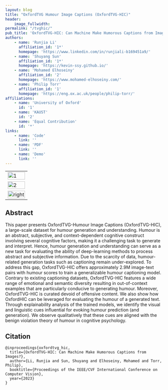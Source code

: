 ```yaml
---
layout: blog
title: "OxfordTVG Humour Image Captions (OxfordTVG-HIC)"
header:
    image_fullwidth: 
permalink: "/tvghic/"
pub_title: 'OxfordTVG-HIC: Can Machine Make Humorous Captions from Images?'
authors:
    - name: 'Runjia Li'
      affiliation_id: '1*'
      homepage: 'https://www.linkedin.com/in/runjiali-b169451a9/'
    - name: 'Shuyang Sun'
      affiliation_id: '1*'
      homepage: 'https://kevin-ssy.github.io/'
    - name: 'Mohamed Elhoseiny'
      affiliation_id: '2'
      homepage: 'https://www.mohamed-elhoseiny.com/'
    - name: 'Philip Torr'
      affiliation_id: '1'
      homepage: 'https://eng.ox.ac.uk/people/philip-torr/'
affiliations:
    - name: 'University of Oxford'
      id: '1'
    - name: 'KAUST'
      id: '2'
    - name: 'Equal Contribution'
      id: '*'
links:
    - name: 'Code'
      link: ''
    - name: 'PDF'
      link: ''
    - name: 'Demo'
      link: ''
---
```


<table>
  <tr>
    <td> <img src="../images/images_for_pub/racoon_demo_video_fast.gif"  alt="1" style="width: 100%" > </td>   
  </tr>
  <tr>
    <td> <img src="../images/images_for_pub/monkey_demo_video_fasr.gif" alt="2" style="width: 100%" > </td>
  </tr>
  <tr>
    <td> <img src="../images/images_for_pub/teddy_demo_video_fast.gif" alt="right" style="width: 100%" > </td>
  </tr>
</table>

## Abstract

This paper presents OxfordTVG-Humour Image Captions (OxfordTVG-HIC), a large-scale dataset for humour generation and understanding. Humour is an abstract, subjective, and context-dependent cognitive construct involving several cognitive factors, making it a challenging task to generate and interpret. Hence, humour generation and understanding can serve as a new task for evaluating the ability of deep-learning methods to process abstract and subjective information. Due to the scarcity of data, humour-related generation tasks such as captioning remain under-explored. To address this gap, OxfordTVG-HIC offers approximately 2.9M image-text pairs with humour scores to train a generalizable humour captioning model. Contrary to existing captioning datasets, OxfordTVG-HIC features a wide range of emotional and semantic diversity resulting in out-of-context examples that are particularly conducive to generating humour. Moreover, OxfordTVG-HIC is curated devoid of offensive content. We also show how OxfordHIC can be leveraged for evaluating the humour of a generated text. Through explainability analysis of the trained models, we identify the visual and linguistic cues influential for evoking humour prediction (and generation). We observe qualitatively that these cues are aligned with the benign violation theory of humour in cognitive psychology.

## Citation

```
@inproceedings{oxfordtvg_hic,
  title={OxfordTVG-HIC: Can Machine Make Humorous Captions from Images?},
  author={Li, Runjia and Sun, Shuyang and Elhoseiny, Mohamed and Torr, Philip},
  booktitle={Proceedings of the IEEE/CVF International Conference on Computer Vision},
  year={2023}
}
```
